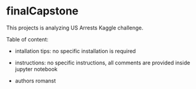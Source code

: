 # finalCapstone
 
This projects is analyzing US Arrests Kaggle challenge.

Table of content:

- intallation tips: 
  no specific installation is required
  
- instructions:
  no specific instructions, all comments are provided inside jupyter notebook

- authors 
  romanst

